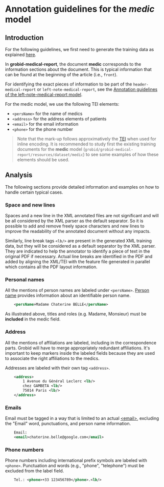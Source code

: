 # Annotation guidelines for the _medic_ model

## Introduction

For the following guidelines, we first need to generate the training data as explained [here](../Training-the-medical-report-models/#generation-of-training-data).

In __grobid-medical-report__, the document __medic__ corresponds to the information sections about the document. This is typical information that can be found at the beginning of the article (i.e., `front`).

For identifying the exact pieces of information to be part of the `header-medical-report` or `left-note-medical-report`, see the [Annotation guidelines of the left-note-medical-report model](left-note-medical-report.md).

For the medic model, we use the following TEI elements:

* `<persName>` for the name of medics
* `<address>` for the address elements of patients  
* `<email>` for the email information
* `<phone>` for the phone number

> Note that the mark-up follows approximatively the [TEI](http://www.tei-c.org) when used for inline encoding.
> It is recommended to study first the existing training documents for the __medic__ model (`grobid/grobid-medical-report/resources/dataset/medic`) to see some examples of how these elements should be used.


## Analysis

The following sections provide detailed information and examples on how to handle certain typical cases.

### Space and new lines

Spaces and a new line in the XML annotated files are not significant and will be all considered by the XML parser as the default separator. So it is possible to add and remove freely space characters and new lines to improve the readability of the annotated document without any impacts. 

Similarly, line break tags `<lb/>` are present in the generated XML training data, but they will be considered as a default separator by the XML parser. They are indicated to help the annotator to identify a piece of text in the original PDF if necessary. Actual line breaks are identified in the PDF and added by aligning the XML/TEI with the feature file generated in parallel which contains all the PDF layout information. 

### Personal names

All the mentions of person names are labeled under `<persName>`. [Person name](https://www.tei-c.org/release/doc/tei-p5-doc/en/html/ref-persName.html) provides information about an identifiable person name.


```xml
    <persName>Madame Chaterine BELLE</persName>
```

As illustrated above, titles and roles (e.g. Madame, Monsieur) must be **included** in the medic field.

### Address

All the mentions of affiliations are labeled, including in the correspondence parts. Grobid will have to merge appropriately redundant affiliations. It's important to keep markers inside the labeled fields because they are used to associate the right affiliations to the medics.

Addresses are labeled with their own tag `<address>`.

```xml
    <address>
        1 Avenue du Général Leclerc <lb/>
        chez GAMBETA <lb/>
        75014 Paris <lb/>
    </address>
```

### Emails

Email must be tagged in a way that is limited to an actual [\<email\>](https://tei-c.org/release/doc/tei-p5-doc/en/html/ref-email.html), excluding the "Email" word, punctuations, and person name information.

```xml
    Email: 
    <email>chaterine.belle@google.com</email> 
```   

### Phone numbers

Phone numbers including international prefix symbols are labeled with `<phone>`. Punctuation and words (e.g., "phone", "telephone") must be excluded from the label field.

```xml
    Tel.: <phone>+33 123456789</phone>.<lb/> 
```
